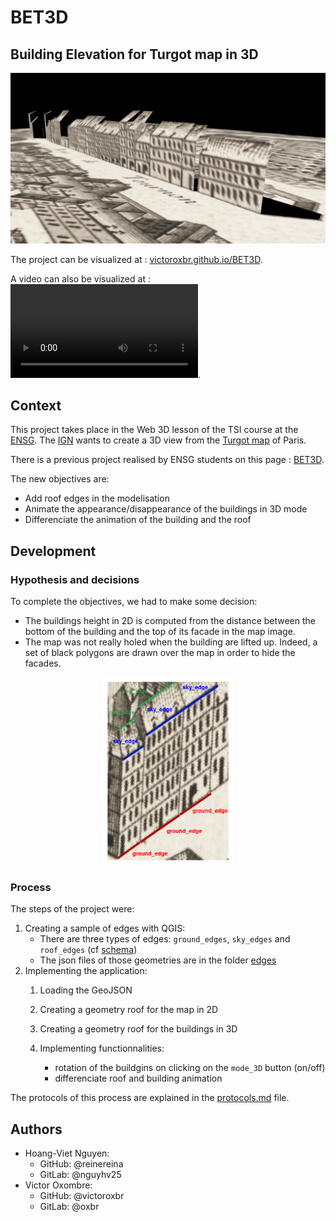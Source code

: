 # BET3D
## Building Elevation for Turgot map in 3D

![BET3D Screen](./images/screenBET3D.png)

The project can be visualized at : [victoroxbr.github.io/BET3D](https://victoroxbr.github.io/BET3D/).

A video can also be visualized at : ![BET3D Vid](https://user-images.githubusercontent.com/57924582/109982672-6b632b80-7d02-11eb-8c37-a3f3080f180c.mp4).

## Context
This project takes place in the Web 3D lesson of the TSI course at the [ENSG](http://www.ensg.eu). The [IGN](http://www.ign.fr) wants to create a 3D view from the [Turgot map](https://fr.wikipedia.org/wiki/Plan_de_Turgot#/media/Fichier:Turgot_map_of_Paris_-_Norman_B._Leventhal_Map_Center.jpg) of Paris.

There is a previous project realised by ENSG students on this page : [BET3D](https://github.com/MarieStretti/BET3D).

The new objectives are:
* Add roof edges in the modelisation
* Animate the appearance/disappearance of the buildings in 3D mode
* Differenciate the animation of the building and the roof


## Development

### Hypothesis and decisions

To complete the objectives, we had to make some decision:
* The buildings height in 2D is computed from the distance between the bottom of the building and the top of its facade in the map image.
* The map was not really holed when the building are lifted up. Indeed, a set of black polygons are drawn over the map in order to hide the
facades.

<div style="text-align:center">
<img src="./images/edges_schema.png" alt="Edges schema" height="300em">
</div>


### Process

The steps of the project were:
1. Creating a sample of edges with QGIS:
    * There are three types of edges: `ground_edges`, `sky_edges` and `roof_edges` (cf [schema](./images/edges_schema.png))
    * The json files of those geometries are in the folder [edges](./edges)
3. Implementing the application:
    1. Loading the GeoJSON
    2. Creating a geometry roof for the map in 2D
    3. Creating a geometry roof for the buildings in 3D

    4. Implementing functionnalities:
        * rotation of the buildgins on clicking on the `mode_3D` button (on/off)
        * differenciate roof and building animation


The protocols of this process are explained in the [protocols.md](./protocols.md) file.


## Authors
* Hoang-Viet Nguyen: 
   * GitHub: @reinereina
   * GitLab: @nguyhv25
* Victor Oxombre:
   * GitHub: @victoroxbr
   * GitLab: @oxbr
